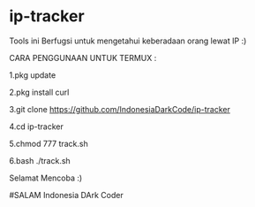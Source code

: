 # ip-tracker
Tools ini Berfugsi untuk mengetahui keberadaan orang lewat IP :)

CARA PENGGUNAAN UNTUK TERMUX : 

1.pkg update

2.pkg install curl

3.git clone https://github.com/IndonesiaDarkCode/ip-tracker

4.cd ip-tracker

5.chmod 777 track.sh

6.bash ./track.sh

Selamat Mencoba :)

#SALAM Indonesia DArk Coder
